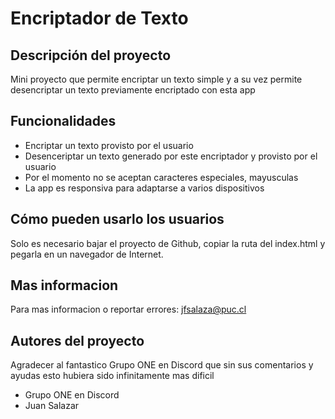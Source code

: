 # Encriptador de Texto

## Descripción del proyecto
Mini proyecto que permite encriptar un texto simple y a su vez permite desencriptar un texto previamente encriptado con esta app

## Funcionalidades
+ Encriptar un texto provisto por el usuario
+ Desenceriptar un texto generado por este encriptador y provisto por el usuario
+ Por el momento no se aceptan caracteres especiales, mayusculas
+ La app es responsiva para adaptarse a varios dispositivos

## Cómo pueden usarlo los usuarios
Solo es necesario bajar el proyecto de Github, copiar la ruta del index.html y pegarla en un navegador de Internet.

## Mas informacion
Para mas informacion o reportar errores: <jfsalaza@puc.cl>

## Autores del proyecto
Agradecer al fantastico Grupo ONE en Discord que sin sus comentarios y ayudas esto hubiera sido infinitamente mas dificil
+ Grupo ONE en Discord
+ Juan Salazar
